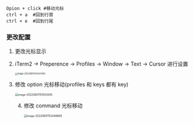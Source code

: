 ```shell
Opion + click #移动光标
ctrl + a  #回到行首
ctrl + e  #回到行尾
```

### 更改配置

1. 更改光标显示

2. iTerm2 → Preperence → Profiles → Window → Text → Cursor 进行设置

   <img src="http://image.zhuyuanzheng.top/image-20220601143427483.png" alt="image-20220601143427483" style="zoom:40%;" />

3. 修改 option 光标移动(profiles 和 keys 都有 key)

   <img src="http://image.zhuyuanzheng.top/image-20220601151003045.png" alt="image-20220601151003045" style="zoom:50%;" />

   4. 修改 command 光标移动

      <img src="http://image.zhuyuanzheng.top/image-20220601152446669.png" alt="image-20220601152446669" style="zoom:50%;" />
